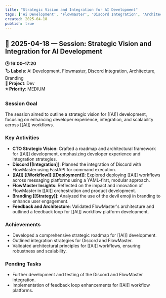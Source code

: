 ```yaml
---
title: "Strategic Vision and Integration for AI Development"
tags: ['Ai Development', 'Flowmaster', 'Discord Integration', 'Architecture', 'Branding']
created: 2025-04-18
publish: true
---
```


## 📅 2025-04-18 — Session: Strategic Vision and Integration for AI Development

**🕒 16:00–17:20**  
**🏷️ Labels**: Ai Development, Flowmaster, Discord Integration, Architecture, Branding  
**📂 Project**: Dev  
**⭐ Priority**: MEDIUM  


### Session Goal
The session aimed to outline a strategic vision for [[AI]] development, focusing on enhancing developer experience, integration, and scalability across [[AI]] workflows.

### Key Activities
- **CTO Strategic Vision**: Crafted a roadmap and architectural framework for [[AI]] development, emphasizing developer experience and integration strategies.
- **Discord [[Integration]]**: Planned the integration of Discord with FlowMaster using FastAPI for command execution.
- **[[AI]] [[Workflow]] [[Deployment]]**: Explored deploying [[AI]] workflows across messaging platforms using a YAML-first, modular approach.
- **FlowMaster Insights**: Reflected on the impact and innovation of FlowMaster in [[AI]] orchestration and product development.
- **Branding [[Strategy]]**: Analyzed the use of the devil emoji in branding to enhance user engagement.
- **Feedback and Architecture**: Validated FlowMaster's architecture and outlined a feedback loop for [[AI]] workflow platform development.

### Achievements
- Developed a comprehensive strategic roadmap for [[AI]] development.
- Outlined integration strategies for Discord and FlowMaster.
- Validated architectural principles for [[AI]] workflows, ensuring robustness and scalability.

### Pending Tasks
- Further development and testing of the Discord and FlowMaster integration.
- Implementation of feedback loop enhancements for [[AI]] workflow platforms.
